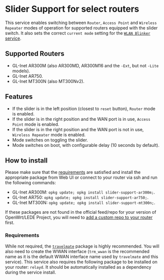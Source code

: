 # Slider Support for select routers

This service enables switching between ```Router```, ```Access Point``` and ```Wireless Repeater``` modes of operation for supported routers equipped with the slider switch. It also sets the correct ```current mode``` setting for the [```WLAN Blinker``` service](https://github.com/stangri/openwrt_packages/blob/master/wlanblinker/files/README.md).

## Supported Routers

- GL-Inet AR300M (also AR300MD, AR300M16 and the ```-Ext```, but not ```-Lite``` models).
- GL-Inet AR750.
- GL-Inet MT300N (also MT300Nv2).

## Features

- If the slider is in the left position (closest to ```reset``` button), ```Router``` mode is enabled.
- If the slider is in the right position and the WAN port is in use, ```Access Point``` mode is enabled.
- If the slider is in the right position and the WAN port is not in use, ```Wireless Repeater``` mode is enabled.
- Mode switches on toggling the slider.
- Mode switches on boot, with configurable delay (10 seconds by default).

## How to install

Please make sure that the [requirements](#requirements) are satisfied and install the appropriate package from Web UI or connect to your router via ssh and run the following commands:

- GL-Inet AR300M: ```opkg update; opkg install slider-support-ar300m;```.
- GL-Inet AR750: ```opkg update; opkg install slider-support-ar750;```.
- GL-Inet MT300N: ```opkg update; opkg install slider-support-mt300n;```.

If these packages are not found in the official feed/repo for your version of OpenWrt/LEDE Project, you will need to [add a custom repo to your router](https://github.com/stangri/openwrt_packages/blob/master/README.md#on-your-router) first.

### Requirements

While not required, the [```travelmate```](https://github.com/openwrt/packages/blob/master/net/travelmate/files/README.md) package is highly recommended. You will also need to create the WWAN interface (```trm_wwan``` is the recommended name as it is the default WWAN interface name used by ```travelmate``` and this service). This service also requires the following package to be installed on your router: ```relayd```. It should be automatically installed as a dependency during the service install.
